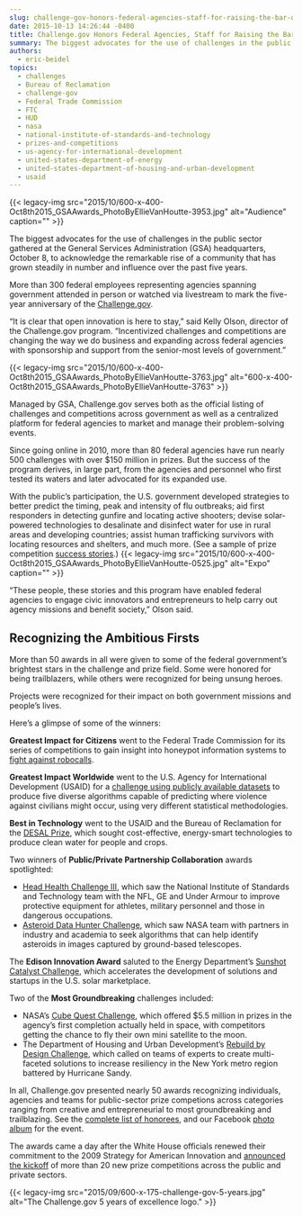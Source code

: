 ```yaml
---
slug: challenge-gov-honors-federal-agencies-staff-for-raising-the-bar-on-public-sector-prize-competitions
date: 2015-10-13 14:26:44 -0400
title: Challenge.gov Honors Federal Agencies, Staff for Raising the Bar on Public Sector Prize Competitions
summary: The biggest advocates for the use of challenges in the public sector gathered at the General Services Administration (GSA) headquarters, October 8, to acknowledge the remarkable rise of a community that has grown steadily in number and influence over the past five years. More than 300 federal employees representing agencies spanning government attended in person
authors:
  - eric-beidel
topics:
  - challenges
  - Bureau of Reclamation
  - challenge-gov
  - Federal Trade Commission
  - FTC
  - HUD
  - nasa
  - national-institute-of-standards-and-technology
  - prizes-and-competitions
  - us-agency-for-international-development
  - united-states-department-of-energy
  - united-states-department-of-housing-and-urban-development
  - usaid
---
```


{{< legacy-img src="2015/10/600-x-400-Oct8th2015\_GSAAwards\_PhotoByEllieVanHoutte-3953.jpg" alt="Audience" caption="" >}} 

The biggest advocates for the use of challenges in the public sector gathered at the General Services Administration (GSA) headquarters, October 8, to acknowledge the remarkable rise of a community that has grown steadily in number and influence over the past five years.

More than 300 federal employees representing agencies spanning government attended in person or watched via livestream to mark the five-year anniversary of the [Challenge.gov](https://www.challenge.gov/list/).

“It is clear that open innovation is here to stay,” said Kelly Olson, director of the Challenge.gov program. “Incentivized challenges and competitions are changing the way we do business and expanding across federal agencies with sponsorship and support from the senior-most levels of government.”

{{< legacy-img src="2015/10/600-x-400-Oct8th2015\_GSAAwards\_PhotoByEllieVanHoutte-3763.jpg" alt="600-x-400-Oct8th2015\_GSAAwards\_PhotoByEllieVanHoutte-3763" >}}

Managed by GSA, Challenge.gov serves both as the official listing of challenges and competitions across government as well as a centralized platform for federal agencies to market and manage their problem-solving events.

Since going online in 2010, more than 80 federal agencies have run nearly 500 challenges with over $150 million in prizes. But the success of the program derives, in large part, from the agencies and personnel who first tested its waters and later advocated for its expanded use.

With the public’s participation, the U.S. government developed strategies to better predict the timing, peak and intensity of flu outbreaks; aid first responders in detecting gunfire and locating active shooters; devise solar-powered technologies to desalinate and disinfect water for use in rural areas and developing countries; assist human trafficking survivors with locating resources and shelters, and much more. (See a sample of prize competition [success stories](https://www.challenge.gov/success-stories/).) {{< legacy-img src="2015/10/600-x-400-Oct8th2015\_GSAAwards\_PhotoByEllieVanHoutte-0525.jpg" alt="Expo" caption="" >}} 

“These people, these stories and this program have enabled federal agencies to engage civic innovators and entrepreneurs to help carry out agency missions and benefit society,” Olson said.

## Recognizing the Ambitious Firsts

More than 50 awards in all were given to some of the federal government’s brightest stars in the challenge and prize field. Some were honored for being trailblazers, while others were recognized for being unsung heroes.

Projects were recognized for their impact on both government missions and people’s lives.

Here’s a glimpse of some of the winners:

**Greatest Impact for Citizens** went to the Federal Trade Commission for its series of competitions to gain insight into honeypot information systems to [fight against robocalls](http://www.consumer.ftc.gov/features/feature-0025-robocalls).

**Greatest Impact Worldwide** went to the U.S. Agency for International Development (USAID) for a [challenge using publicly available datasets](http://thetechchallenge.org/) to produce five diverse algorithms capable of predicting where violence against civilians might occur, using very different statistical methodologies.

**Best in Technology** went to the USAID and the Bureau of Reclamation for the [DESAL Prize](http://www.securingwaterforfood.org/the-desal-prize/), which sought cost-effective, energy-smart technologies to produce clean water for people and crops.

Two winners of **Public/Private Partnership Collaboration** awards spotlighted:

  * [Head Health Challenge III](https://www.challenge.gov/challenge/head-health-challenge-iii-advanced-materials-for-impact-mitigation/), which saw the National Institute of Standards and Technology team with the NFL, GE and Under Armour to improve protective equipment for athletes, military personnel and those in dangerous occupations.
  * [Asteroid Data Hunter Challenge](https://www.nasa.gov/content/asteroid-data-hunter-challenge-0), which saw NASA team with partners in industry and academia to seek algorithms that can help identify asteroids in images captured by ground-based telescopes.

The **Edison Innovation Award** saluted to the Energy Department’s [Sunshot Catalyst Challenge](http://catalyst.energy.gov/), which accelerates the development of solutions and startups in the U.S. solar marketplace.

Two of the **Most Groundbreaking** challenges included:

  * NASA’s [Cube Quest Challenge](http://www.nasa.gov/cubequest/details), which offered $5.5 million in prizes in the agency’s first completion actually held in space, with competitors getting the chance to fly their own mini satellite to the moon.
  * The Department of Housing and Urban Development’s [Rebuild by Design Challenge](http://www.rebuildbydesign.org/), which called on teams of experts to create multi-faceted solutions to increase resiliency in the New York metro region battered by Hurricane Sandy.

In all, Challenge.gov presented nearly 50 awards recognizing individuals, agencies and teams for public-sector prize competions across categories ranging from creative and entrepreneurial to most groundbreaking and trailblazing. See the [complete list of honorees](https://www.challenge.gov/challenge-gov-celebrates-five-years-of-open-innovation/), and our Facebook [photo album](https://www.facebook.com/media/set/?set=a.936915249736288.1073741827.101849703242851) for the event.

The awards came a day after the White House officials renewed their commitment to the 2009 Strategy for American Innovation and [announced the kickoff](https://www.whitehouse.gov/blog/2015/10/06/celebrating-five-year-anniversary-challengegov-more-20-new-prizes) of more than 20 new prize competitions across the public and private sectors.

{{< legacy-img src="2015/09/600-x-175-challenge-gov-5-years.jpg" alt="The Challenge.gov 5 years of excellence logo." >}}